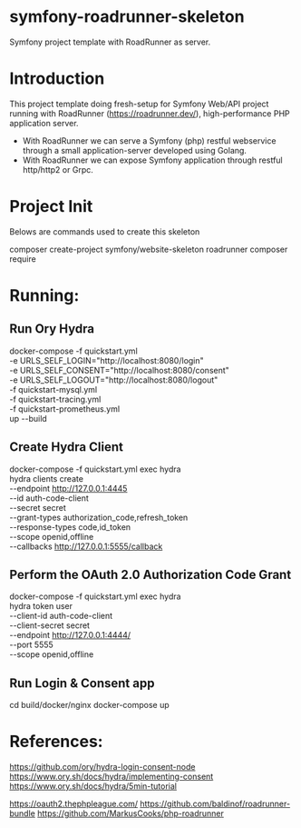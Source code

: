 # symfony-roadrunner-skeleton
Symfony project template with RoadRunner as server.

# Introduction
This project template doing fresh-setup for Symfony Web/API project running with RoadRunner (https://roadrunner.dev/), high-performance PHP application server.
- With RoadRunner we can serve a Symfony (php) restful webservice through a small application-server developed using Golang.
- With RoadRunner we can expose Symfony application through restful http/http2 or Grpc.

# Project Init
Belows are commands used to create this skeleton

composer create-project symfony/website-skeleton roadrunner
composer require

# Running:
## Run Ory Hydra
docker-compose -f quickstart.yml \
    -e URLS_SELF_LOGIN="http://localhost:8080/login" \
    -e URLS_SELF_CONSENT="http://localhost:8080/consent" \
    -e URLS_SELF_LOGOUT="http://localhost:8080/logout" \
	-f quickstart-mysql.yml \
	-f quickstart-tracing.yml \
	-f quickstart-prometheus.yml \
	up --build

## Create Hydra Client
docker-compose -f quickstart.yml exec hydra \
    hydra clients create \
    --endpoint http://127.0.0.1:4445 \
    --id auth-code-client \
    --secret secret \
    --grant-types authorization_code,refresh_token \
    --response-types code,id_token \
    --scope openid,offline \
    --callbacks http://127.0.0.1:5555/callback

## Perform the OAuth 2.0 Authorization Code Grant
docker-compose -f quickstart.yml exec hydra  \
	hydra token user  \
	--client-id auth-code-client  \
	--client-secret secret \
	--endpoint http://127.0.0.1:4444/ \
	--port 5555 \
	--scope openid,offline


## Run Login & Consent app
cd build/docker/nginx
docker-compose up


# References:
https://github.com/ory/hydra-login-consent-node
https://www.ory.sh/docs/hydra/implementing-consent
https://www.ory.sh/docs/hydra/5min-tutorial

https://oauth2.thephpleague.com/
https://github.com/baldinof/roadrunner-bundle
https://github.com/MarkusCooks/php-roadrunner